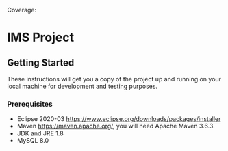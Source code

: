 Coverage:

# IMS Project

## Getting Started
These instructions will get you a copy of the project up and running on your local machine for development and testing purposes.

### Prerequisites
- Eclipse 2020-03 https://www.eclipse.org/downloads/packages/installer
- Maven https://maven.apache.org/, you will need Apache Maven 3.6.3.
- JDK and JRE 1.8
- MySQL 8.0
